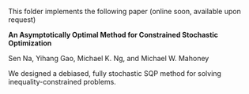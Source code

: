 This folder implements the following paper (online soon, available upon request)

**An Asymptotically Optimal Method for Constrained Stochastic Optimization**

Sen Na, Yihang Gao, Michael K. Ng, and Michael W. Mahoney

We designed a debiased, fully stochastic SQP method for solving inequality-constrained problems.
